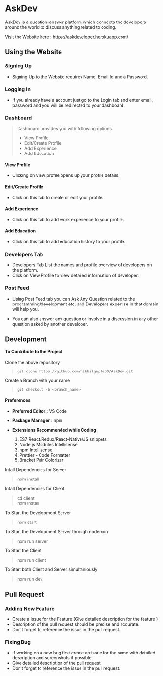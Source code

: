 # AskDev

AskDev is a question-answer platform which connects the developers around the world to discuss anything related to coding.

Visit the Website here : https://askdeveloper.herokuapp.com/


## **Using the Website**

### Signing Up
- Signing Up to the Website requires Name, Email Id and a Password.

### Logging In
- If you already have a account just go to the Login tab and enter email, password and you will be redirected to your dashboard

### Dashboard
>Dashboard provides you with following options
> - View Profile
> - Edit/Create Profile
> - Add Experience
> - Add Education 

#### View Profile
- Clicking on view profile opens up your profile details.

#### Edit/Create Profile
- Click on this tab to create or edit your profile.

#### Add Experience
- Click on this tab to add work experience to your profile.

#### Add Education
- Click on this tab to add education history to your profile.

### Developers Tab
- Developers Tab List the names and profile overview of developers on the platform. 
- Click on View Profile to view detailed information of developer.

### Post Feed
- Using Post Feed tab you can Ask Any Question related to the programming/development etc. and Developers expertise in that domain will help you.

- You can also answer any question or involve in a discussion in any other question asked by another developer.

## **Development**

#### To Contribute to the Project 

Clone the above repository

> `git clone https://github.com/nikhilgupta30/AskDev.git`

Create a Branch with your name

> `git checkout -b <branch_name>`

#### Preferences 

- **Preferred Editor** : VS Code

- **Package Manager** : npm

- **Extensions Recommended while Coding**
  1. ES7 React/Redux/React-Native/JS snippets
  2. Node.js Modules Intellisense
  3. npm Intellisense
  4. Prettier - Code Formatter
  5. Bracket Pair Colorizer

Intall Dependencies for Server
> npm install

Intall Dependencies for Client
> cd client<br>npm install

To Start the Development Server
> npm start

To Start the Development Server through nodemon
> npm run server

To Start the Client
> npm run client

To Start both Client and Server simultaniously
> npm run dev

## **Pull Request**
### Adding New Feature
- Create a Issue for the Feature (Give detailed description for the feature )
- Description of the pull request should be precise and accurate.
- Don't forget to reference the issue in the pull request.

### Fixing Bug
- If working on a new bug first create an issue for the same with detailed description and screenshots if possible.
- Give detailed description of the pull request
- Don't forget to reference the issue in the pull request.
